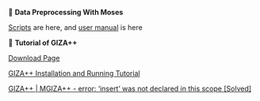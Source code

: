 
&#x1F3B9; **Data Preprocessing With Moses**

[Scripts](https://github.com/marian-nmt/moses-scripts) are here, and [user manual](https://www.statmt.org/wmt08/baseline.html) is here

&#x1F3B9;  **Tutorial of GIZA++**

[Download Page](http://web.archive.org/web/20100221051856/http://code.google.com/p/giza-pp)

[GIZA++ Installation and Running Tutorial](https://okapiframework.org/wiki/index.php/GIZA%2B%2B_Installation_and_Running_Tutorial)

[GIZA++ | MGIZA++ - error: ‘insert’ was not declared in this scope [Solved]](http://jsbachvu.blogspot.com/2017/06/giza-mgiza-error-insert-was-not.html)
